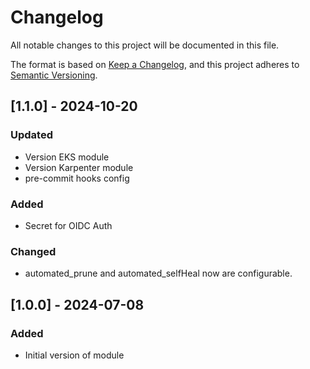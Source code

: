 # Changelog
All notable changes to this project will be documented in this file.

The format is based on [Keep a Changelog](https://keepachangelog.com/en/1.0.0/),
and this project adheres to [Semantic Versioning](https://semver.org/spec/v2.0.0.html).

## [1.1.0] - 2024-10-20
### Updated
- Version EKS module
- Version Karpenter module
- pre-commit hooks config
### Added
- Secret for OIDC Auth
### Changed
- automated_prune and automated_selfHeal now are configurable.


## [1.0.0] - 2024-07-08
### Added
- Initial version of module

